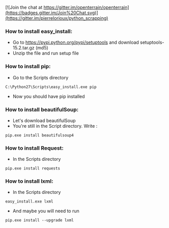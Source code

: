 [![Join the chat at https://gitter.im/openterrain/openterrain](https://badges.gitter.im/Join%20Chat.svg)](https://gitter.im/pierrelorioux/python_scrapping)

### How to install easy_install:
* Go to  https://pypi.python.org/pypi/setuptools and download setuptools-15.2.tar.gz (md5) 
* Unzip the file and run setup file 

### How to install pip:
* Go to the Scripts directory
``` 
C:\Python27\Scripts\easy_install.exe pip
```
* Now you should have pip installed

### How to install beautifulSoup:
* Let's download beautifulSoup
* You're still in the Script directory. Write :
```
pip.exe install beautifulsoup4
```
### How to install Request:
* In the Scripts directory
```
pip.exe install requests
```
### How to install lxml:
* In the Scripts directory
```
easy_install.exe lxml
```
* And maybe you will need to run 
```
pip.exe install --upgrade lxml
```
